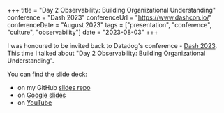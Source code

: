 +++
title =  "Day 2 Observability: Building Organizational Understanding"
conference = "Dash 2023"
conferenceUrl = "https://www.dashcon.io/"
conferenceDate = "August 2023"
tags = ["presentation", "conference", "culture", "observability"]
date = "2023-08-03"
+++

I was honoured to be invited back to Datadog's conference - [Dash 2023](https://www.dashcon.io/). This time I talked about "Day 2 Observability: Building Organizational Understanding".

You can find the slide deck:

- on my GitHub [slides repo](https://github.com/Apostolos-Daniel/slides/blob/main/2023-dash/Day%202%20Observability_%20Building%20Organizational%20Understanding%20-%20Dash.pdf)
- on [Google slides](https://docs.google.com/presentation/d/1j4WHhcALHcaVNdOXft6DxDJaLJh1aJMNEQXWd1Npnlc/edit?usp=sharing)
- on [YouTube](https://youtu.be/wgZhQtqnGxU?si=ce1j2Ub0M3zMgBQI&t=1929)


